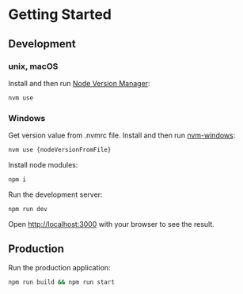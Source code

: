 # Getting Started
## Development
### unix, macOS
Install and then run [Node Version Manager](https://github.com/nvm-sh/nvm):

```bash
nvm use
```
### Windows
Get version value from .nvmrc file.
Install and then run [nvm-windows](https://github.com/coreybutler/nvm-windows):

```bash
nvm use {nodeVersionFromFile}
```

Install node modules:

```bash
npm i
```

Run the development server:

```bash
npm run dev
```

Open [http://localhost:3000](http://localhost:3000) with your browser to see the result.

## Production

Run the production application:

```bash
npm run build && npm run start
```